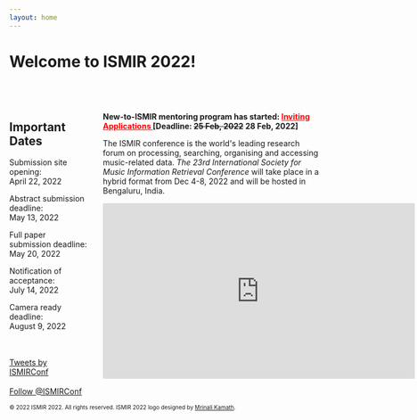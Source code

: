 ```yaml
---
layout: home
---
```

# Welcome to ISMIR 2022!
<div style="display:inline-block; margin-top:40px">
    <div style="width:25%; float:left;">
    <h2> Important Dates</h2>
    <p>Submission site opening:<br>April 22, 2022 </p>
    <p> Abstract submission deadline:<br>May 13, 2022 </p>
    <p> Full paper submission deadline:<br>May 20, 2022 </p>
    <p> Notification of acceptance:<br>July 14, 2022 </p>
    <p> Camera ready deadline:<br>August 9, 2022 </p>
    <br><br>
    <a class="twitter-timeline" href="https://twitter.com/ISMIRConf?ref_src=twsrc%5Etfw">Tweets by ISMIRConf</a> <script async src="https://platform.twitter.com/widgets.js" charset="utf-8"></script>
    </div>
    <div style="width:70%; float:right;">
    <p> <strong> New-to-ISMIR mentoring program has started: <a style="color:red" href="https://ismir2022.ismir.net/diversity/mentoring"> Inviting Applications </a>[Deadline: <strike>25 Feb, 2022</strike> 28 Feb, 2022] </strong></p>
    <p>The ISMIR conference is the world's leading research forum on processing, searching, organising and accessing music-related data. <em>The 23rd International Society for Music Information Retrieval Conference</em> will take place in a hybrid format from Dec 4-8, 2022 and will be hosted in Bengaluru, India.</p>
    <p align="center"><iframe width="560" height="315" src="https://www.youtube.com/embed/F1mYxLbYHfg" title="YouTube video player" frameborder="0" allow="accelerometer; autoplay; clipboard-write; encrypted-media; gyroscope; picture-in-picture" allowfullscreen></iframe></p>
    </div>
</div>
<a href="https://twitter.com/ISMIRConf?ref_src=twsrc%5Etfw" class="twitter-follow-button" data-show-count="false">Follow @ISMIRConf</a><script async src="https://platform.twitter.com/widgets.js" charset="utf-8"></script>
<p> <font size="-2"> &copy; 2022 ISMIR 2022. All rights reserved. ISMIR 2022 logo designed by <a href="https://mrinali.co/">Mrinali Kamath</a>.</font></p>
